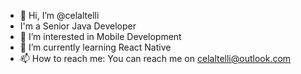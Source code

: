 - 👋 Hi, I’m @celaltelli
- I'm a Senior Java Developer
- 👀 I’m interested in Mobile Development
- 🌱 I’m currently learning React Native
- 📫 How to reach me: You can reach me on celaltelli@outlook.com

<!---
celaltelli/celaltelli is a ✨ special ✨ repository because its `README.md` (this file) appears on your GitHub profile.
You can click the Preview link to take a look at your changes.
--->
